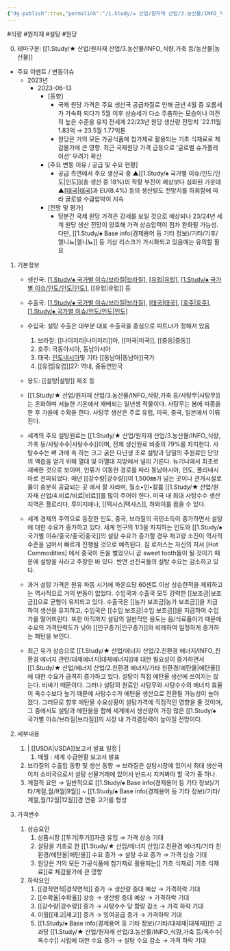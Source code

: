 ```yaml
---
{"dg-publish":true,"permalink":"/1.Study/★ 산업/원자재 산업/3.농산물/INFO_식량,가축 등/원당/","created":"2023-05-30T12:03:17.579+09:00","updated":"2025-06-26T15:34:34.253+09:00"}
---
```


#식량 #원자재 #설탕 #원당 

0. 테마구분: [[1.Study/★ 산업/원자재 산업/3.농산물/INFO_식량,가축 등/농산물\|농산물]]


- 주요 이벤트 / 변동이슈
	- 2023년
		- 2023-06-13
			- [동향]
				- 국제 원당 가격은 주요 생산국 공급차질로 인해 금년 4월 중 오름세가 가속화 되다가  5월 이후 상승세가 다소 주춤하는 모습이나 여전히 높은 수준을 유지
					전세계 22/23년 원당 생산량 전망치 `22.11월 1.83억 → 23.5월 1.77억톤
				- 원당은 거의 모든 가공식품에 첨가제로 활용되는 기초 식재료로 체감물가에 큰 영향. 최근 국제원당 가격 급등으로 ‘글로벌 슈가플레이션’ 우려가 확산
			- [주요 변동 이유 / 공급 및 수요 현황]
				- 공급 측면에서 주요 생산국 중 ▲[[1.Study/♠ 국가별 이슈/인도/인도\|인도]](총 생산 중 18%)의 작황 부진이 예상보다 심화된 가운데 ▲[[태국\|태국]](6.2%)과 EU(8.4%) 등의 생산량도 전망치를 하회함에 따라 글로벌 수급압박이 지속  
			- [전망 및 평가] 
				- 당분간 국제 원당 가격은 강세를 보일 것으로 예상되나 23/24년 세계 원당  생산 전망이 양호해 가격 상승압력이 점차 완화될 가능성. 다만, [[1.Study/♠ Base info(경제용어 등 기타 정보)/기타/기후/엘니뇨\|엘니뇨]] 등 기상 리스크가 가시화되고 있음에는 유의할 필요




1. 기본정보

	- 생산국: [[1.Study/♠ 국가별 이슈/브라질\|브라질]](20%), [[유럽\|유럽]](11%), [[1.Study/♠ 국가별 이슈/인도/인도\|인도]](16%), [[유럽\|유럽]] 등
	- 수출국: [[1.Study/♠ 국가별 이슈/브라질\|브라질]](41%), [[태국\|태국]](9%), [[호주\|호주]](8%), [[1.Study/♠ 국가별 이슈/인도/인도\|인도]](4%)
	- 수입국:  설탕 수출은 대부분 대표 수출국을 중심으로 파트너가 정해져 있음 
		1) 브라질: [[나이지리\|나이지리]]아, [[미국\|미국]], [[중동\|중동]] 
		2) 호주: 극동아시아, 동남아시아 
		3) 태국: [인도네시아](인도네시아)및 기타 [[동남아\|동남아]]국가 
		4) [[유럽\|유럽]]27: 역내, 중동연안국
	- 용도: [[설탕\|설탕]] 제조 등

	- [[1.Study/★ 산업/원자재 산업/3.농산물/INFO_식량,가축 등/사탕무\|사탕무]]는 온화하며 서늘한 기온에서 재배되는 일년생 작물이다. 사탕무는 봄에 파종을 한 후 가을에 수확을 한다. 사탕무 생산은 주로 유럽, 미국, 중국, 일본에서 이뤄진다. 
	- 세계의 주요 설탕원료는 [[1.Study/★ 산업/원자재 산업/3.농산물/INFO_식량,가축 등/사탕수수\|사탕수수]]이며, 전체 생산원료 비중의 79%를 차지한다. 사탕수수는 벼 과에 속 하는 크고 굵은 다년생 초로 설탕과 당밀의 주원료인 단맛의 액즙을 얻기 위해 열대 및 아열대 지방에서 널리 기른다. 뉴기니에서 최초로 재배한 것으로 보이며, 인류가 이동한 경로를 따라 동남아시아, 인도, 폴리네시아로 전파되었다. 매년 [[강수량\|강수량]]이 1,500㎜가 넘는 곳이나 관개시설로 물이 충분히 공급되는 곳 에서 잘 자라며, 질소•인•칼륨 [[1.Study/★ 산업/원자재 산업/4.비료/비료\|비료]]를 많이 주어야 한다. 미국 내 최대 사탕수수 생산지역은 플로리다, 루이지애나, [[텍사스\|텍사스]], 하와이를 꼽을 수 있다. 
	- 세계 경제의 주역으로 등장한 인도, 중국, 브라질의 국민소득이 증가하면서 설탕에 대한 수요가 증가하고 있다. 세계 인구의 1/3을 차지하는 인도와 [[1.Study/♠ 국가별 이슈/중국/중국\|중국]]의 설탕 수요가 증가할 경우 재고량 소진이 역사적 수준을 넘어서 빠르게 진행될 것으로 예측된다. 짐 로저스는 자신의 저서 [Hot Commodities] 에서 중국이 돈을 벌었으니 곧 sweet tooth들이 될 것이기 때문에 설탕을 사라고 주장한 바 있다. 반면 선진국들의 설탕 수요는 감소하고 있다. 
	- 과거 설탕 가격은 원유 파동 시기에 파운드당 60센트 이상 상승한적을 제외하고는 역사적으로 거의 변동이 없었다. 수입국과 수출국 모두 강력한 [[보조금\|보조금]]으로 균형이 유지되고 있다. 수출국은 [[농가 보조금\|농가 보조금]]을 지급하여 생산을 유지하고, 수입국은 [[수입 보조금\|수입 보조금]]을 지급하여 수입가를 떨어뜨린다. 또한 아직까지 설탕의 일반적인 용도는 음/식료품이기 때문에 수요의 가격탄력도가 낮아 [[인구증가\|인구증가]]와 비례하여 일정하게 증가하는 패턴을 보인다. 
	- 최근 유가 상승으로 [[1.Study/★ 산업/에너지 산업/2.친환경 에너지/INFO_친환경 에너지 관련/대체에너지\|대체에너지]]에 대한 필요성이 증가하면서 [[1.Study/★ 산업/에너지 산업/2.친환경 에너지/기타 친환경/에탄올\|에탄올]]에 대한 수요가 급격히 증가하고 있다. 설탕이 직접 에탄올 생산에 쓰이지는 않는다. 비싸기 때문이다. 그러나 설탕의 원료인 사탕무와 사탕수수의 에너지 효율이 옥수수보다 높기 때문에 사탕수수가 에탄올 생산으로 전환될 가능성이 높아졌다. 그러므로 향후 에탄올 수요상황이 설탕가격에 직접적인 영향을 줄 것이며, 그 중에서도 설탕과 에탄올을 합해 세계에서 생산량이 가장 많은 [[1.Study/♠ 국가별 이슈/브라질\|브라질]]의 시장 내 가격결정력이 높아질 전망이다.



1. 세부내용
	1. | [[USDA\|USDA]]보고서 발표 일정 | 
		1. 매월 : 세계 수급현황 보고서 발표
	2. 브라질의 수출입 동향 및 생산 동향 → 브라질은 설탕시장에 있어서 최대 생산국이자 소비국으로서 설탕 선물거래에 있어서 반드시 지켜봐야 할 국가 중 하나. 
	3. 계절적 요인 → 일반적으로 [[1.Study/♠ Base info(경제용어 등 기타 정보)/기타/계절,월/9월\|9월]] ~ [[1.Study/♠ Base info(경제용어 등 기타 정보)/기타/계절,월/12월\|12월]]경 연중 고가를 형성



1. 가격변수
	1. 상승요인
		1. 상품시장 [[투기\|투기]]자금 유입 → 가격 상승 기대
		2. 설탕을 기초로 한 [[1.Study/★ 산업/에너지 산업/2.친환경 에너지/기타 친환경/에탄올\|에탄올]] 수요 증가 → 설탕 수요 증가 → 가격 상승 기대
		3. 원당은 거의 모든 가공식품에 첨가제로 활용되는[[ 기초 식재료\| 기초 식재료]]로 체감물가에 큰 영향
	2. 하락요인
		1. [[경작면적\|경작면적]] 증가 → 생산량 증대 예상 → 가격하락 기대 
		2. [[수확율\|수확율]] 상승 → 생산량 증대 예상 → 가격하락 기대
		3. [[강수량\|강수량]] 증가 → 사탕수수 당 함량 감소 → 가격 하락 기대 
		4. 이월[[재고\|재고]] 증가 → 잉여공급 증가 → 가격하락 기대
		5. [[1.Study/♠ Base info(경제용어 등 기타 정보)/기타/대체재\|대체재]]인 고과당 [[1.Study/★ 산업/원자재 산업/3.농산물/INFO_식량,가축 등/옥수수\|옥수수]] 시럽에 대한 수요 증가 → 설탕 수요 감소 → 가격 하락 기대

